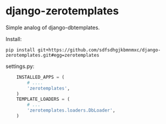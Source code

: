 django-zerotemplates
====================

Simple analog of django-dbtemplates.

Install:
```
pip install git+https://github.com/sdfsdhgjkbmnmxc/django-zerotemplates.git#egg=zerotemplates
```

settings.py:
```python
    INSTALLED_APPS = (
        # ....
        'zerotemplates',
    )
    TEMPLATE_LOADERS = (
        # ...
        'zerotemplates.loaders.DbLoader',
    )
```
